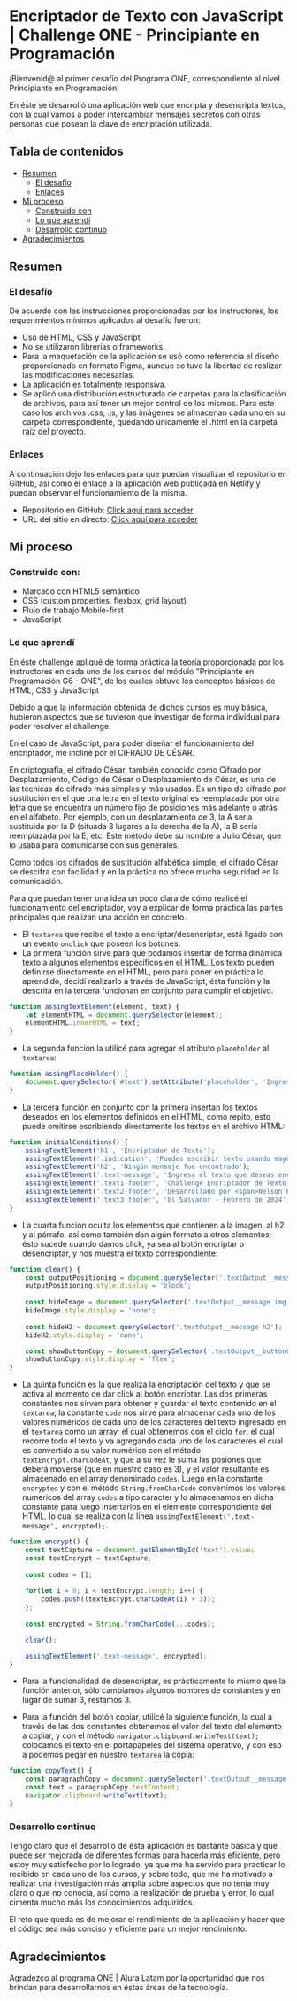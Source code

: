 # Encriptador de Texto con JavaScript | Challenge ONE - Principiante en Programación

¡Bienvenid@ al primer desafío del Programa ONE, correspondiente al nivel Principiante en Programación!

En éste se desarrolló una aplicación web que encripta y desencripta textos, con la cual vamos a poder intercambiar mensajes secretos con otras personas que posean la clave de encriptación utilizada.

## Tabla de contenidos

- [Resumen](#resumen)
  - [El desafío](#el-desafío)
  - [Enlaces](#enlaces)
- [Mi proceso](#mi-proceso)
  - [Construido con](#construido-con)
  - [Lo que aprendí](#lo-que-aprendí)
  - [Desarrollo continuo](#desarrollo-continuo)
- [Agradecimientos](#agradecimientos)

## Resumen

### El desafío

De acuerdo con las instrucciones proporcionadas por los instructores, los requerimientos mínimos aplicados al desafío fueron:

- Uso de HTML, CSS y JavaScript.
- No se utilizaron librerías o frameworks.
- Para la maquetación de la aplicación se usó como referencia el diseño proporcionado en formato Figma, aunque se tuvo la libertad de realizar las modificaciones necesarias.
- La aplicación es totalmente responsiva.
- Se aplicó una distribución estructurada de carpetas para la clasificación de archivos, para así tener un mejor control de los mismos. Para este caso los archivos .css, .js, y las imágenes se almacenan cada uno en su carpeta correspondiente, quedando únicamente el .html en la carpeta raíz del proyecto.

### Enlaces

A continuación dejo los enlaces para que puedan visualizar el repositorio en GitHub, así como el enlace a la aplicación web publicada en Netlify y puedan observar el funcionamiento de la misma.

- Repositorio en GitHub: [Click aquí para acceder](https://github.com/NelPascual/encriptador_texto_nelpascual)
- URL del sitio en directo: [Click aquí para acceder](https://encriptador-texto-nelpascual.netlify.app/)

## Mi proceso

### Construido con:

- Marcado con HTML5 semántico
- CSS (custom properties, flexbox, grid layout)
- Flujo de trabajo Mobile-first
- JavaScript

### Lo que aprendí

En éste challenge apliqué de forma práctica la teoría proporcionada por los instructores en cada uno de los cursos del módulo "Principiante en Programación G6 - ONE", de los cuales obtuve los conceptos básicos de HTML, CSS y JavaScript 

Debido a que la información obtenida de dichos cursos es muy básica, hubieron aspectos que se tuvieron que investigar de forma individual para poder resolver el challenge.

En el caso de JavaScript, para poder diseñar el funcionamiento del encriptador, me incliné por el CIFRADO DE CÉSAR.

En criptografía, el cifrado César, también conocido como Cifrado por Desplazamiento, Código de César o Desplazamiento de César, es una de las técnicas de cifrado más simples y más usadas. Es un tipo de cifrado por sustitución en el que una letra en el texto original es reemplazada por otra letra que se encuentra un número fijo de posiciones más adelante o atrás en el alfabeto. Por ejemplo, con un desplazamiento de 3, la A sería sustituida por la D (situada 3 lugares a la derecha de la A), la B sería reemplazada por la E, etc. Este método debe su nombre a Julio César, que lo usaba para comunicarse con sus generales.

Como todos los cifrados de sustitución alfabética simple, el cifrado César se descifra con facilidad y en la práctica no ofrece mucha seguridad en la comunicación.

Para que puedan tener una idea un poco clara de cómo realicé el funcionamiento del encriptador, voy a explicar de forma práctica las partes principales que realizan una acción en concreto.

- El ```textarea``` que recibe el texto a encriptar/desencriptar, está ligado con un evento ```onclick``` que poseen los botones.
- La primera función sirve para que podamos insertar de forma dinámica texto a algunos elementos específicos en el HTML. Los texto pueden definirse directamente en el HTML, pero para poner en práctica lo aprendido, decidí realizarlo a través de JavaScript, ésta función y la descrita en la tercera funcionan en conjunto para cumplir el objetivo.

```js
function assingTextElement(element, text) {
    let elementHTML = document.querySelector(element);
    elementHTML.innerHTML = text;
}
```
- La segunda función la utilicé para agregar el atributo ```placeholder``` al ```textarea```:

```js
function assingPlaceHolder() {
    document.querySelector('#text').setAttribute('placeholder', 'Ingrese el texto aquí...');
}
```
- La tercera función en conjunto con la primera insertan los textos deseados en los elementos definidos en el HTML, como repito, esto puede omitirse escribiendo directamente los textos en el archivo HTML: 
```js
function initialConditions() {
    assingTextElement('h1', 'Encriptador de Texto');
    assingTextElement('.indication', 'Puedes escribir texto usando mayúsculas, minúsculas y cualquier caracter especial.');
    assingTextElement('h2', 'Ningún mensaje fue encontrado');
    assingTextElement('.text-message', 'Ingresa el texto que deseas encriptar o desencriptar.');
    assingTextElement('.text1-footer', 'Challenge Encriptador de Texto - ONE | Alura');
    assingTextElement('.text2-footer', 'Desarrollado por <span>Nelson Enrique Pascual Martínez</span> &copy;');
    assingTextElement('.text3-footer', 'El Salvador - Febrero de 2024');
}
```
- La cuarta función oculta los elementos que contienen a la imagen, al h2 y al párrafo, así como también dan algún formato a otros elementos; ésto sucede cuando damos click, ya sea al botón encriptar o desencriptar, y nos muestra el texto correspondiente:
```js
function clear() {
    const outputPositioning = document.querySelector('.textOutput__message');
    outputPositioning.style.display = 'block';
    
    const hideImage = document.querySelector('.textOutput__message img');
    hideImage.style.display = 'none';
    
    const hideH2 = document.querySelector('.textOutput__message h2');
    hideH2.style.display = 'none';

    const showButtonCopy = document.querySelector('.textOutput__buttonCopy');
    showButtonCopy.style.display = 'flex';
}
```
- La quinta función es la que realiza la encriptación del texto y que se activa al momento de dar click al botón encriptar. Las dos primeras constantes nos sirven para obtener y guardar el texto contenido en el ```textarea```; la constante ```code``` nos sirve para almacenar cada uno de los valores numéricos de cada uno de los caracteres del texto ingresado en el ```textarea``` como un array, el cual obtenemos con el ciclo ```for```, el cual recorre todo el texto y va agregando cada uno de los caracteres el cual es convertido a su valor numérico con el método ```textEncrypt.charCodeAt```, y que a su vez le suma las posiones que deberá moverse (que en nuestro caso es 3), y el valor resultante es almacenado en el array denominado ```codes```. Luego en la constante ```encrypted``` y con el método ```String.fromCharCode``` convertimos los valores numericos del array ```codes``` a tipo caracter y lo almacenamos en dicha constante para luego insertarlos en el elemento correspondiente del HTML, lo cual se realiza con la línea ```assingTextElement('.text-message', encrypted);```. 
```js
function encrypt() {
    const textCapture = document.getElementById('text').value;
    const textEncrypt = textCapture;
    
    const codes = [];
    
    for(let i = 0; i < textEncrypt.length; i++) {
        codes.push((textEncrypt.charCodeAt(i) + 3));
    };
    
    const encrypted = String.fromCharCode(...codes);

    clear();

    assingTextElement('.text-message', encrypted);
}
```
- Para la funcionalidad de desencriptar, es prácticamente lo mismo que la función anterior, sólo cambiamos algunos nombres de constantes y en lugar de sumar 3, restamos 3.

- Para la función del botón copiar, utilicé la siguiente función, la cual a través de las dos constantes obtenemos el valor del texto del elemento a copiar, y con el método ```navigator.clipboard.writeText(text);``` colocamos el texto en el portapapeles del sistema operativo, y con eso a podemos pegar en nuestro ```textarea``` la copia:
```js
function copyText() {
    const paragraphCopy = document.querySelector('.textOutput__message .text-message');
    const text = paragraphCopy.textContent;
    navigator.clipboard.writeText(text);
}
```

### Desarrollo continuo

Tengo claro que el desarrollo de ésta aplicación es bastante básica y que puede ser mejorada de diferentes formas para hacerla más eficiente, pero estoy muy satisfecho por lo logrado, ya que me ha servido para practicar lo recibido en cada uno de los cursos, y sobre todo, que me ha motivado a realizar una investigación más amplia sobre aspectos que no tenía muy claro o que no conocía, así como la realización de prueba y error, lo cual cimenta mucho más los conocimientos adquiridos.

El reto que queda es de mejorar el rendimiento de la aplicación y hacer que el código sea más conciso y eficiente para un mejor rendimiento.

## Agradecimientos

Agradezco al programa ONE | Alura Latam por la oportunidad que nos brindan para desarrollarnos en éstas áreas de la tecnología.